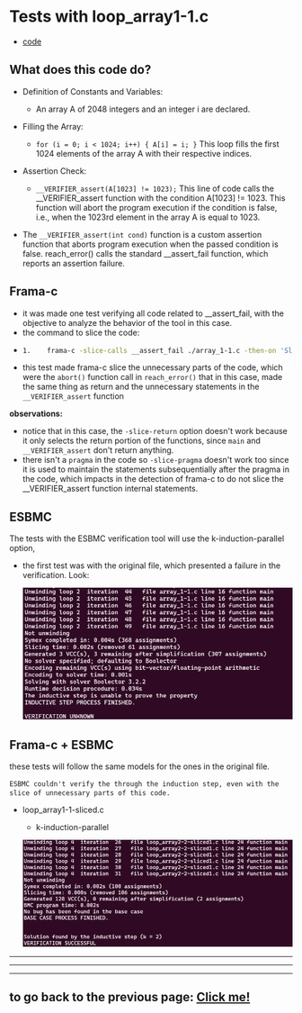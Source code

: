 # **Tests with loop_array1-1.c**

-   [code](/tests/loop_tests/loop_array1-1/array_1-1.c)

## **What does this code do?**

- Definition of Constants and Variables:
  - An array A of 2048 integers and an integer i are declared.

- Filling the Array:
  - `for (i = 0; i < 1024; i++) { A[i] = i; }` This loop fills the first 1024 elements of the array A with their respective indices.

- Assertion Check:
  - `__VERIFIER_assert(A[1023] != 1023);` This line of code calls the __VERIFIER_assert function with the condition A[1023] != 1023. This function will abort the program execution if the condition is false, i.e., when the 1023rd element in the array A is equal to 1023.

- The `__VERIFIER_assert(int cond)` function is a custom assertion function that aborts program execution when the passed condition is false. reach_error() calls the standard __assert_fail function, which reports an assertion failure.

## **Frama-c**

-   it was made one test verifying all code related to __assert_fail, with the objective to analyze the behavior of the tool in this case.
-   the command to slice the code:
-   ```bash
    1.    frama-c -slice-calls __assert_fail ./array_1-1.c -then-on 'Slicing export' -set-project-as-default -print -then -print -ocode ./array1-1-sliced.c
    ```
-   this test made frama-c slice the unnecessary parts of the code, which were the `abort()` function call in `reach_error()` that in this case, made the same thing as return and the unnecessary statements in the `__VERIFIER_assert` function

**observations:**

-   notice that in this case, the `-slice-return` option doesn't work because it only selects the return portion of the functions, since `main` and `__VERIFIER_assert` don't return anything.
-   there isn't a `pragma` in the code so `-slice-pragma` doesn't work too since it is used to maintain the statements subsequentially after the pragma in the code, which impacts in the detection of frama-c to do not slice the __VERIFIER_assert function internal statements.

## **ESBMC**
The tests with the ESBMC verification tool will use the k-induction-parallel option, 

- the first test was with the original file, which presented a failure in the verification. Look:
       
  ![terminal output](../../../materials/imgs/loop-array1-1-kinduction.png)

## **Frama-c + ESBMC**
these tests will follow the same models for the ones in the original file.
```
ESBMC couldn't verify the through the induction step, even with the slice of unnecessary parts of this code. 
```
- loop_array1-1-sliced.c
  - k-induction-parallel 

   ![terminal output](../../../materials/imgs/loop-array2-2-sliced-kinduction.png) 
        
---

---

---

## to go back to the previous page: [Click me!](../../../README.md)
